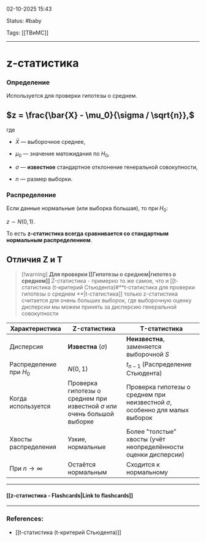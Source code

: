 
02-10-2025 15:43

Status: #baby 

Tags: [[ТВиМС]]

---
# z-статистика

### Определение

Используется для проверки гипотезы о среднем.

## $z = \frac{\bar{X} - \mu_0}{\sigma / \sqrt{n}},$

где

- $\bar{X}$ — выборочное среднее,
    
- $\mu_0$​ — значение матожидания по $H_0$,
    
- $\sigma$ — **известное** стандартное отклонение генеральной совокупности,
    
- $n$ — размер выборки.
    

### Распределение

Если данные нормальные (или выборка большая), то при $H_0$:

$z \sim N(0,1).$

То есть **z-статистика всегда сравнивается со стандартным нормальным распределением**.




## Отличия Z и T

> [!warning]  **Для проверки [[Гипотезы о среднем|гипотез о среднем]]**
> Z-статистика - примерно то же самое, что и [[t-статистика (t-критерий Стьюдента)#**t-статистика для проверки гипотезы о среднем **|t-статистика]]
> только z-статистика считается для очень больших выборок, где выборочную оценку дисперсии мы можем принять за дисперсию генеральной совокупности

| Характеристика          | **Z-статистика**                                                             | **T-статистика**                                                                 |
| ----------------------- | ---------------------------------------------------------------------------- | -------------------------------------------------------------------------------- |
| Дисперсия               | **Известна** ($\sigma$)                                                      | **Неизвестна**, заменяется выборочной $S$                                        |
| Распределение при $H_0$ | $N(0,1)$                                                                     | $t_{n-1}$ (Распределение Стьюдента)​                                             |
| Когда используется      | Проверка гипотезы о среднем при известной $\sigma$ или очень большой выборке | Проверка гипотезы о среднем при неизвестной $\sigma$, особенно для малых выборок |
| Хвосты распределения    | Узкие, нормальные                                                            | Более "толстые" хвосты (учёт неопределённости оценки дисперсии)                  |
| При $n \to \infty$      | Остаётся нормальным                                                          | Сходится к нормальному                                                           |




----
#### [[z-статистика - Flashcards|Link to flashcards]]



---
### References:

- [[t-статистика (t-критерий Стьюдента)]]
